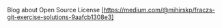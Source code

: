 Blog about Open Source License [https://medium.com/@mihirskp/fraczs-git-exercise-solutions-9aafcb1308e3]

